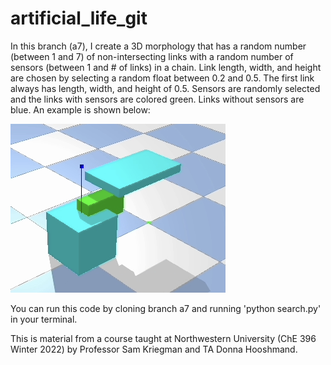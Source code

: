 # artificial_life_git

In this branch (a7), I create a 3D morphology that has a random number (between 1 and 7) of non-intersecting links with a random number of sensors (between 1 and # of links) in a chain. Link length, width, and height are chosen by selecting a random float between 0.2 and 0.5. The first link always has length, width, and height of 0.5. Sensors are randomly selected and the links with sensors are colored green. Links without sensors are blue. An example is shown below:

![Alt text](img2.png?raw=true "Image 2")

You can run this code by cloning branch a7 and running 'python search.py' in your terminal.



This is material from a course taught at Northwestern University (ChE 396 Winter 2022) by Professor Sam Kriegman and TA Donna Hooshmand.
